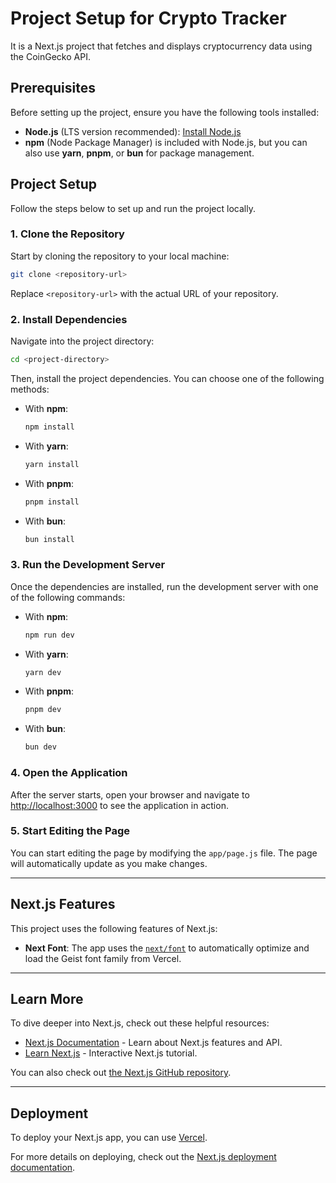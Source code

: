 
# Project Setup for Crypto Tracker

It is a Next.js project that fetches and displays cryptocurrency data using the CoinGecko API.

## Prerequisites

Before setting up the project, ensure you have the following tools installed:

- **Node.js** (LTS version recommended): [Install Node.js](https://nodejs.org/)
- **npm** (Node Package Manager) is included with Node.js, but you can also use **yarn**, **pnpm**, or **bun** for package management.

## Project Setup

Follow the steps below to set up and run the project locally.

### 1. Clone the Repository

Start by cloning the repository to your local machine:

```bash
git clone <repository-url>
```

Replace `<repository-url>` with the actual URL of your repository.

### 2. Install Dependencies

Navigate into the project directory:

```bash
cd <project-directory>
```

Then, install the project dependencies. You can choose one of the following methods:

- With **npm**:
  ```bash
  npm install
  ```

- With **yarn**:
  ```bash
  yarn install
  ```

- With **pnpm**:
  ```bash
  pnpm install
  ```

- With **bun**:
  ```bash
  bun install
  ```

### 3. Run the Development Server

Once the dependencies are installed, run the development server with one of the following commands:

- With **npm**:
  ```bash
  npm run dev
  ```

- With **yarn**:
  ```bash
  yarn dev
  ```

- With **pnpm**:
  ```bash
  pnpm dev
  ```

- With **bun**:
  ```bash
  bun dev
  ```

### 4. Open the Application

After the server starts, open your browser and navigate to [http://localhost:3000](http://localhost:3000) to see the application in action.

### 5. Start Editing the Page

You can start editing the page by modifying the `app/page.js` file. The page will automatically update as you make changes.

---

## Next.js Features

This project uses the following features of Next.js:

- **Next Font**: The app uses the [`next/font`](https://nextjs.org/docs/app/building-your-application/optimizing/fonts) to automatically optimize and load the Geist font family from Vercel.

---

## Learn More

To dive deeper into Next.js, check out these helpful resources:

- [Next.js Documentation](https://nextjs.org/docs) - Learn about Next.js features and API.
- [Learn Next.js](https://nextjs.org/learn) - Interactive Next.js tutorial.

You can also check out [the Next.js GitHub repository](https://github.com/vercel/next.js).

---

## Deployment

To deploy your Next.js app, you can use [Vercel](https://vercel.com/new?utm_medium=default-template&filter=next.js&utm_source=create-next-app&utm_campaign=create-next-app-readme).

For more details on deploying, check out the [Next.js deployment documentation](https://nextjs.org/docs/app/building-your-application/deploying).
